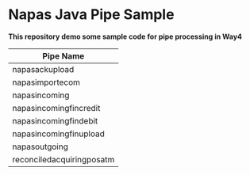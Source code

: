 # Napas Java Pipe Sample

**This repository demo some sample code for pipe processing in Way4**

| Pipe Name      |
| ----------- | 
| napasackupload      | 
| napasimportecom   | 
| napasincoming   | 
| napasincomingfincredit   | 
| napasincomingfindebit   |
| napasincomingfinupload   | 
| napasoutgoing   | 
| reconciledacquiringposatm   | 
